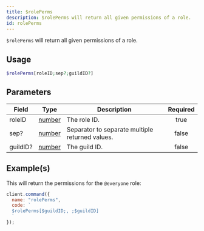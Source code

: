 ```yaml
---
title: $rolePerms
description: $rolePerms will return all given permissions of a role.
id: rolePerms
---
```


`$rolePerms` will return all given permissions of a role.

## Usage

```php
$rolePerms[roleID;sep?;guildID?]
```

## Parameters

| Field    | Type                                                                                              | Description                                     | Required |
| -------- | ------------------------------------------------------------------------------------------------- | ----------------------------------------------- | :------: |
| roleID   | [number](https://developer.mozilla.org/en-US/docs/Web/JavaScript/Reference/Global_Objects/Number) | The role ID.                                    |   true   |
| sep?     | [number](https://developer.mozilla.org/en-US/docs/Web/JavaScript/Reference/Global_Objects/Number) | Separator to separate multiple returned values. |  false   |
| guildID? | [number](https://developer.mozilla.org/en-US/docs/Web/JavaScript/Reference/Global_Objects/Number) | The guild ID.                                   |  false   |

## Example(s)

This will return the permissions for the `@everyone` role:

```javascript
client.command({
  name: "rolePerms",
  code: `
  $rolePerms[$guildID;, ;$guildID]
  `
});
```
